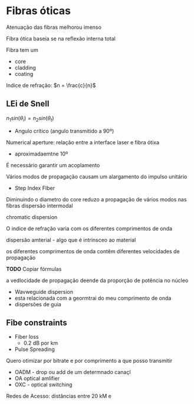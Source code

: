# Fibras óticas
Atenuação das fibras melhorou imenso

Fibra ótica baseia se na reflexão interna total

Fibra tem um 
- core
- cladding
- coating


Indice de refração: $n =  \frac{c}{n}$

## LEi de Snell
$n_1 sin(\theta_i) = n_2 sin(\theta_t)$

- Angulo crítico (angulo transmitido a 90º)


Numerical aperture: relação entre a interface laser e fibra ótixa
- aproximadaemtne 10º


É necessário garantir um acoplamento

Vários modos de propagação causam um alargamento do impulso unitário

- Step Index FIber


Diminuindo o diametro do core reduzo a propagação de vários modos nas fibras
dispersão intermodal

chromatic dispersion

O indice de refração varia com os diferentes comprimentos de onda

dispersão amterial - algo que é intrinsceo ao material


os diferentes comprimentos de onda contêm diferentes velocidades de propagação

__TODO__ Copiar fórmulas

a vedlocidade de propagação deende da proporção de potência no núcleo
- Wavweguide dispersion
- esta relacionada com a geormtrai do meu comprimento de onda
- dispersões de guia


## Fibe constraints
- Fiber loss
	- 0.2 dB por km
- Pulse Spreading


Quero otimizar por bitrate e por comprimento a que posso transmitir

- OADM - drop ou add de um determnado canaçl
- OA  optical amlifier
- OXC - optical switching


Redes de Acesso: distâncias entre 20 kM e 

